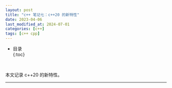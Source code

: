 ```yaml
---
layout: post
title: "c++ 笔记七：c++20 的新特性"
date: 2023-04-06
last_modified_at: 2024-07-01
categories: [c++]
tags: [c++ cpp]
---
```


* 目录  
{:toc}
<br/>

本文记录 c++20 的新特性。  

---